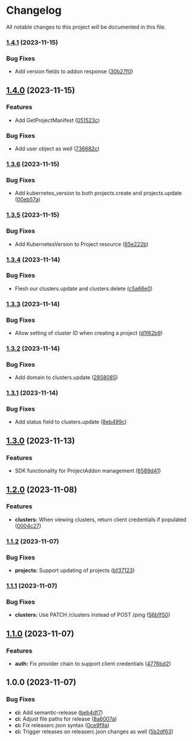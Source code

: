 # Changelog

All notable changes to this project will be documented in this file.

### [1.4.1](https://github.com/launchboxio/launchbox-go-sdk/compare/v1.4.0...v1.4.1) (2023-11-15)


### Bug Fixes

* Add version fields to addon response ([30b27f0](https://github.com/launchboxio/launchbox-go-sdk/commit/30b27f0dfaaa0353707108fa20ea9f8d71fff4fe))

## [1.4.0](https://github.com/launchboxio/launchbox-go-sdk/compare/v1.3.6...v1.4.0) (2023-11-15)


### Features

* Add GetProjectManifest ([051523c](https://github.com/launchboxio/launchbox-go-sdk/commit/051523c9a231dade3040db607d3cde1b539989bf))


### Bug Fixes

* Add user object as well ([736682c](https://github.com/launchboxio/launchbox-go-sdk/commit/736682cec858fd617b9e5e6cafe3aa9dc0ed5326))

### [1.3.6](https://github.com/launchboxio/launchbox-go-sdk/compare/v1.3.5...v1.3.6) (2023-11-15)


### Bug Fixes

* Add kubernetes_version to both projects.create and projects.update ([00eb57a](https://github.com/launchboxio/launchbox-go-sdk/commit/00eb57ad19511fe85a83402108a16734a9d2edda))

### [1.3.5](https://github.com/launchboxio/launchbox-go-sdk/compare/v1.3.4...v1.3.5) (2023-11-15)


### Bug Fixes

* Add KubernetesVersion to Project resource ([65e222b](https://github.com/launchboxio/launchbox-go-sdk/commit/65e222bc66188069c21919c9936310603d41eb45))

### [1.3.4](https://github.com/launchboxio/launchbox-go-sdk/compare/v1.3.3...v1.3.4) (2023-11-14)


### Bug Fixes

* Flesh our clusters.update and clusters.delete ([c5a66e0](https://github.com/launchboxio/launchbox-go-sdk/commit/c5a66e0f6404b2e3e426314ecc3e050c981cbb4c))

### [1.3.3](https://github.com/launchboxio/launchbox-go-sdk/compare/v1.3.2...v1.3.3) (2023-11-14)


### Bug Fixes

* Allow setting of cluster ID when creating a project ([d1f62b9](https://github.com/launchboxio/launchbox-go-sdk/commit/d1f62b98a35f22fad07c2c1c806ede856057f3cd))

### [1.3.2](https://github.com/launchboxio/launchbox-go-sdk/compare/v1.3.1...v1.3.2) (2023-11-14)


### Bug Fixes

* Add domain to clusters.update ([2858085](https://github.com/launchboxio/launchbox-go-sdk/commit/2858085b726deb1dbe80f6b0f33cbd609434b0ce))

### [1.3.1](https://github.com/launchboxio/launchbox-go-sdk/compare/v1.3.0...v1.3.1) (2023-11-14)


### Bug Fixes

* Add status field to clusters.update ([8eb499c](https://github.com/launchboxio/launchbox-go-sdk/commit/8eb499c34a27279c6e6c20aac1b95895efb19d4e))

## [1.3.0](https://github.com/launchboxio/launchbox-go-sdk/compare/v1.2.0...v1.3.0) (2023-11-13)


### Features

* SDK functionality for ProjectAddon management ([6589d41](https://github.com/launchboxio/launchbox-go-sdk/commit/6589d41176a6947fc6d7f400f84c82b1da5ef12b))

## [1.2.0](https://github.com/launchboxio/launchbox-go-sdk/compare/v1.1.2...v1.2.0) (2023-11-08)


### Features

* **clusters:** When viewing clusters, return client credentials if populated ([0004c27](https://github.com/launchboxio/launchbox-go-sdk/commit/0004c27ff9e58819d70fdab107f8293f2308d0f6))

### [1.1.2](https://github.com/launchboxio/launchbox-go-sdk/compare/v1.1.1...v1.1.2) (2023-11-07)


### Bug Fixes

* **projects:** Support updating of projects ([bf37123](https://github.com/launchboxio/launchbox-go-sdk/commit/bf37123e3dcd4d32a823a406bd38b3922b5ed612))

### [1.1.1](https://github.com/launchboxio/launchbox-go-sdk/compare/v1.1.0...v1.1.1) (2023-11-07)


### Bug Fixes

* **clusters:** Use PATCH /clusters instead of POST /ping ([56b1f50](https://github.com/launchboxio/launchbox-go-sdk/commit/56b1f507ca5b824b2941f35eaf1b74a3416c7509))

## [1.1.0](https://github.com/launchboxio/launchbox-go-sdk/compare/v1.0.0...v1.1.0) (2023-11-07)


### Features

* **auth:** Fix provider chain to support client credentials ([4776bd2](https://github.com/launchboxio/launchbox-go-sdk/commit/4776bd292f5f7b09ab39a8743b5a8918597c280e))

## 1.0.0 (2023-11-07)


### Bug Fixes

* **ci:** Add semantic-release ([beb4df7](https://github.com/launchboxio/launchbox-go-sdk/commit/beb4df7a4f179442a6cbc099e6c0f93770882f13))
* **ci:** Adjust file paths for release ([8a6007a](https://github.com/launchboxio/launchbox-go-sdk/commit/8a6007a49a3825be9f8fae2283fbc87e8713e170))
* **ci:** Fix releaserc.json syntax ([0ce9f9a](https://github.com/launchboxio/launchbox-go-sdk/commit/0ce9f9ac3fc5e696ca596eed265b174831ca581c))
* **ci:** Trigger releases on releaserc.json changes as well ([5b2df63](https://github.com/launchboxio/launchbox-go-sdk/commit/5b2df63ffe747d3256796c7b98d50e72d450bca5))
